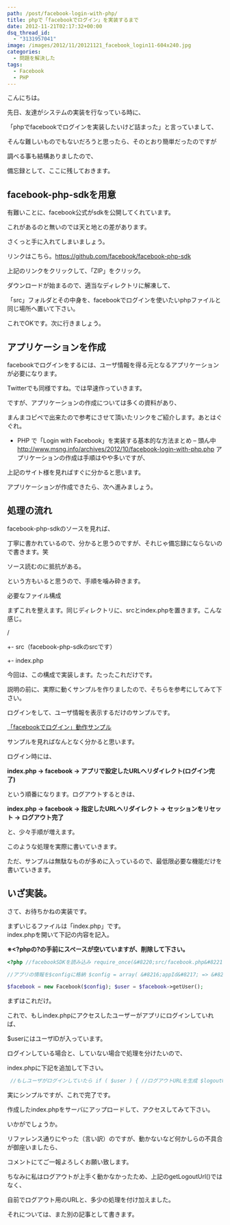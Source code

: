 ```yaml
---
path: /post/facebook-login-with-php/
title: phpで「facebookでログイン」を実装するまで
date: 2012-11-21T02:17:32+00:00
dsq_thread_id:
  - "3131957041"
image: /images/2012/11/20121121_facebook_login11-604x240.jpg
categories:
  - 問題を解決した
tags:
  - Facebook
  - PHP
---
```

こんにちは。
      

      
先日、友達がシステムの実装を行なっている時に、
      
「phpでfacebookでログインを実装したいけど詰まった」と言っていまして、
      
そんな難しいものでもないだろうと思ったら、そのとおり簡単だったのですが
      
調べる事も結構ありましたので、
      

      
備忘録として、ここに残しておきます。
      

<!--more-->

      

facebook-php-sdkを用意
----------------------------------------

有難いことに、facebook公式がsdkを公開してくれています。
      

      
これがあるのと無いのでは天と地との差があります。
      
さくっと手に入れてしまいましょう。
      

      
リンクはこちら。<a href="https://github.com/facebook/facebook-php-sdk" target="_blank">https://github.com/facebook/facebook-php-sdk</a>
      
上記のリンクをクリックして、「ZIP」をクリック。
      
ダウンロードが始まるので、適当なディレクトリに解凍して、
      
「src」フォルダとその中身を、facebookでログインを使いたいphpファイルと同じ場所へ置いて下さい。
      

      
これでOKです。次に行きましょう。 

アプリケーションを作成
----------------------------------------

facebookでログインをするには、ユーザ情報を得る元となるアプリケーションが必要になります。
      
Twitterでも同様ですね。では早速作っていきます。
      

      
ですが、アプリケーションの作成については多くの資料があり、
      
まんまコピペで出来たので参考にさせて頂いたリンクをご紹介します。あとはぐぐれ。
      

  * PHP で「Login with Facebook」を実装する基本的な方法まとめ &#8211; 頭ん中  
    <a href="http://www.msng.info/archives/2012/10/facebook-login-with-php.php" target="_blank">http://www.msng.info/archives/2012/10/facebook-login-with-php.php</a>  アプリケーションの作成は手順はやや多いですが、

      
上記のサイト様を見ればすぐに分かると思います。
      

      
アプリケーションが作成できたら、次へ進みましょう。 
  

処理の流れ
----------------------------------------

facebook-php-sdkのソースを見れば、
      
丁寧に書かれているので、分かると思うのですが、それじゃ備忘録にならないので書きます。笑
      

      
ソース読むのに抵抗がある。
      
という方もいると思うので、手順を噛み砕きます。
      

      
必要なファイル構成
      
まずこれを整えます。同じディレクトリに、srcとindex.phpを置きます。こんな感じ。
      
/
          
+- src（facebook-php-sdkのsrcです）
          
+- index.php
      
今回は、この構成で実装します。たったこれだけです。
      

      
説明の前に、実際に動くサンプルを作りましたので、そちらを参考にしてみて下さい。
      
ログインをして、ユーザ情報を表示するだけのサンプルです。
      
[「facebookでログイン」動作サンプル](http://closet.leko.jp/2012/facebook_login/)
      

      
サンプルを見ればなんとなく分かると思います。
      
ログイン時には、
      
**index.php -> facebook -> アプリで設定したURLへリダイレクト(ログイン完了)**
      
という順番になります。ログアウトするときは、
      
**index.php -> facebook -> 指定したURLへリダイレクト -> セッションをリセット -> ログアウト完了**
      
と、少々手順が増えます。
      

      
このような処理を実際に書いていきます。
      
ただ、サンプルは無駄なものが多めに入っているので、最低限必要な機能だけを書いていきます。 

いざ実装。
----------------------------------------

さて、お待ちかねの実装です。
      
まずいじるファイルは「index.php」です。  
index.phpを開いて下記の内容を記入。
      
**※<?phpの?の手前にスペースが空いていますが、削除して下さい。** 

```php
<?php //facebookSDKを読み込み require_once(&#8220;src/facebook.php&#8221;);

//アプリの情報を$configに格納 $config = array( &#8216;appId&#8217; => &#8220;登録したアプリのID&#8221;, &#8216;secret&#8217; => &#8220;取得したアプリのsecret&#8221; );

$facebook = new Facebook($config); $user = $facebook->getUser(); 
```

まずはこれだけ。
      
これで、もしindex.phpにアクセスしたユーザーがアプリにログインしていれば、
      
$userにはユーザIDが入っています。
      

      
ログインしている場合と、していない場合で処理を分けたいので、
      
index.phpに下記を追加して下さい。 

```php
 //もしユーザがログインしていたら if ( $user ) { //ログアウトURLを生成 $logoutUrl = $facebook->getLogoutUrl(); //ユーザ情報を取得 $user_info = $facebook->getUser(); //ログアウト用のリンクを出力 echo &#8220;[ログアウト](".$logoutUrl.")&#8220;; //ユーザ情報を出力 print\_r($user\_info); } else { //ログインURLを生成 $loginUrl = $facebook->getLoginUrl(); echo &#8220;[facebookでログイン！](".$loginUrl.")&#8220;; } 
```

実にシンプルですが、これで完了です。
      
作成したindex.phpをサーバにアップロードして、アクセスしてみて下さい。
      

      
いかがでしょうか。
      
リファレンス通りにやった（言い訳）のですが、動かないなど何かしらの不具合が御座いましたら、
      
コメントにてご一報よろしくお願い致します。
      

      
ちなみに私はログアウトが上手く動かなかったため、上記のgetLogoutUrl()ではなく、
      
自前でログアウト用のURLと、多少の処理を付け加えました。
      

      
それについては、また別の記事として書きます。
  

<div style="font-size:0px;height:0px;line-height:0px;margin:0;padding:0;clear:both">
</div>